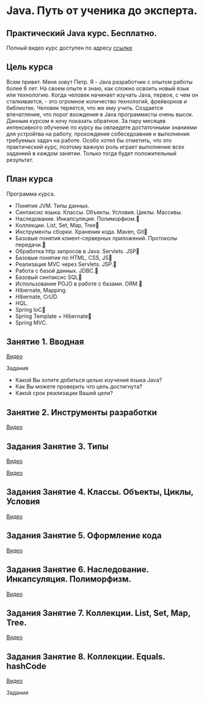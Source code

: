 Java. Путь от ученика до эксперта.
=================================
Практический Java курс. Бесплатно.
---------------------------------
Полный видео курс доступен по адресу [ссылке](https://www.youtube.com/watch?v=bJgruyEzhUU&list=PLBV2Q-aWl4DRN4fPyIiDqzXDAPsRUdGVq)

Цель курса
----------
Всем привет. Меня зовут Петр. Я - Java разработчик с опытом работы более 6 лет. На своем опыте я знаю, как сложно освоить новый язык или технологию. Когда человек начинает изучать Java, первое, с чем он сталкивается, - это огромное количество технологий, фрейворков и библиотек. Человек теряется, что же ему учить. Создается впечатление, что порог вхождения в Java программисты очень высок. Данным курсом я хочу показать обратное. За пару месяцев интенсивного обучение по курсу вы овлаедете достаточными знаниями для устройтва на работу, прохождения собеседоавния и выполнения требуемых задач на работе.
Особо хотел бы отметить, что это практический курс, поэтому важную роль играет выполнение всех заданиий в каждом занятии. Только тогда будет положительный результат.

План курса
----------
Программа курса.
- Понятия JVM. Типы данных.
- Синтаксис языка. Классы. Объекты. Условия. Циклы. Массивы.
- Наследование. Инкапсуляция. Полиморфизм.
- Коллекции. List, Set, Map, Tree
- Инструменты сборки. Хранения кода. Maven, Git
- Базовые понятия клиент-серверных приложений. Протоколы передачи.
- Обработка http запросов в Java. Servlets. JSP
- Базовые понятие по HTML, CSS, JS
- Реализация MVC через Servlets. JSP.
- Работа с базой данных. JDBC.
- Базовый синтаксис SQL
- Использование POJO в работе с базами. ORM.
- Hibernate, Mapping.
- Hibernate, CrUD. 
- HQL.
- Spring IoC
- Spring Template + Hibernate
- Spring MVC.

Занятие 1. Вводная
------------------
[Видео](http://www.youtube.com/watch?v=bJgruyEzhUU)

Задания
- Какой Вы хотите добиться целью изучения языка Java?
- Как Вы можете проверить что цель достигнута?
- Какой срок реализации Вашей цели?

Занятие 2. Инструменты разработки
---------------------------------
[Видео](http://www.youtube.com/watch?v=dyZLjUXB6zw)

Задания
Занятие 3. Типы
---------------
[Видео](http://www.youtube.com/watch?v=nfPka7A9uxk)

[Видео](http://www.youtube.com/watch?v=KuDxdhvx9ZY)

Задания
Занятие 4. Классы. Объекты, Циклы, Условия
------------------------------------------
[Видео](http://www.youtube.com/watch?v=yNimA3UmFnQ)

Задания
Занятие 5. Оформление кода
--------------------------
[Видео](http://www.youtube.com/watch?v=rlajofdMnhw)

Задания
Занятие 6. Наследование. Инкапсуляция. Полиморфизм.
--------------------------
[Видео](http://www.youtube.com/watch?v=rlajofdMnhw)

Задания
Занятие 7. Коллекции. List, Set, Map, Tree.
--------------------------
[Видео](http://www.youtube.com/watch?v=rlajofdMnhw)

Задания
Занятие 8. Коллекции. Equals. hashCode
--------------------------
[Видео](http://www.youtube.com/watch?v=rlajofdMnhw)

Задания
